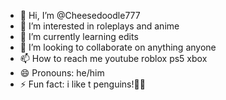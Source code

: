 - 👋 Hi, I’m @Cheesedoodle777
- 👀 I’m interested in roleplays and anime
- 🌱 I’m currently learning edits
- 💞️ I’m looking to collaborate on anything anyone
- 📫 How to reach me youtube roblox ps5 xbox
- 😄 Pronouns: he/him
- ⚡ Fun fact: i like t penguins!🐧🐧

<!---
Cheesedoodle777/Cheesedoodle777 is a ✨ special ✨ repository because its `README.md` (this file) appears on your GitHub profile.
You can click the Preview link to take a look at your changes.
--->
